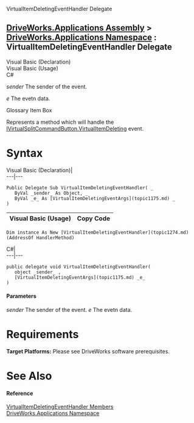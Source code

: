 VirtualItemDeletingEventHandler Delegate   
  
[DriveWorks.Applications Assembly](topic13.md) > [DriveWorks.Applications Namespace](topic16.md) : VirtualItemDeletingEventHandler Delegate  
---  
  
Visual Basic (Declaration)    
Visual Basic (Usage)    
C# 

_sender_
    The sender of the event.

_e_
    The evetn data.

Glossary Item Box

Represents a method which will handle the [IVirtualSplitCommandButton.VirtualItemDeleting](topic605.md) event. 

# Syntax

Visual Basic (Declaration)|   
---|---  
      
    
    Public Delegate Sub VirtualItemDeletingEventHandler( _
       ByVal _sender_ As Object, _
       ByVal _e_ As [VirtualItemDeletingEventArgs](topic1175.md) _
    )   
  
Visual Basic (Usage)| Copy Code  
---|---  
      
    
    Dim instance As New [VirtualItemDeletingEventHandler](topic1274.md)(AddressOf HandlerMethod)  
  
C#|   
---|---  
      
    
    public delegate void VirtualItemDeletingEventHandler( 
       object _sender_ ,
       [VirtualItemDeletingEventArgs](topic1175.md) _e_
    )  
  
#### Parameters

 _sender_
    The sender of the event.
_e_
    The evetn data.

# Requirements

**Target Platforms:** Please see DriveWorks software prerequisites.

# See Also

#### Reference

[VirtualItemDeletingEventHandler Members](topic1274.md)   
[DriveWorks.Applications Namespace](topic16.md)


